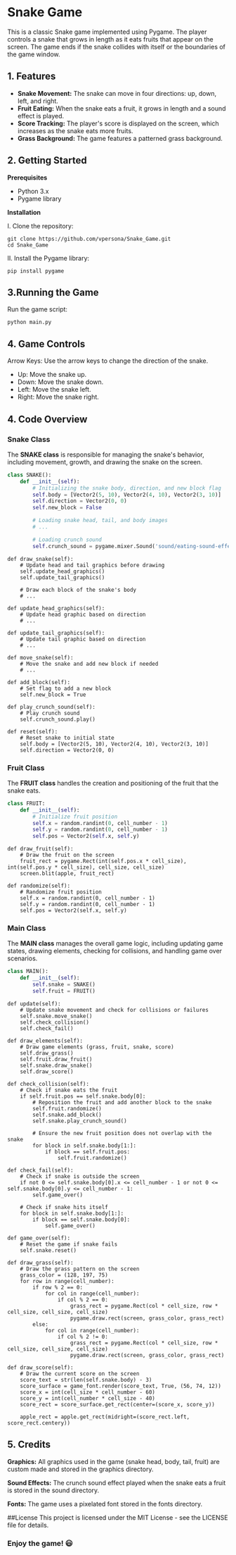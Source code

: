 # Snake Game

This is a classic Snake game implemented using Pygame. The player controls a snake that grows in length as it eats fruits that appear on the screen. The game ends if the snake collides with itself or the boundaries of the game window.

## 1. Features
* **Snake Movement:** The snake can move in four directions: up, down, left, and right.
* **Fruit Eating:** When the snake eats a fruit, it grows in length and a sound effect is played.
* **Score Tracking:** The player's score is displayed on the screen, which increases as the snake eats more fruits.
* **Grass Background:** The game features a patterned grass background.

## 2. Getting Started
**Prerequisites**

* Python 3.x
* Pygame library 

**Installation**

I. Clone the repository:

```
git clone https://github.com/vpersona/Snake_Game.git
cd Snake_Game
```
II. Install the Pygame library:

```
pip install pygame
```

## 3.Running the Game
Run the game script:
```
python main.py
```

## 4. Game Controls
Arrow Keys: Use the arrow keys to change the direction of the snake.
* Up: Move the snake up.
* Down: Move the snake down.
* Left: Move the snake left.
* Right: Move the snake right.

## 4. Code Overview
### Snake Class 

The **SNAKE class** is responsible for managing the snake's behavior, including movement, growth, and drawing the snake on the screen.
```python
class SNAKE():
    def __init__(self):
        # Initializing the snake body, direction, and new block flag
        self.body = [Vector2(5, 10), Vector2(4, 10), Vector2(3, 10)]
        self.direction = Vector2(0, 0)
        self.new_block = False

        # Loading snake head, tail, and body images
        # ...

        # Loading crunch sound
        self.crunch_sound = pygame.mixer.Sound('sound/eating-sound-effect.mp3')
```
    def draw_snake(self):
        # Update head and tail graphics before drawing
        self.update_head_graphics()
        self.update_tail_graphics()

        # Draw each block of the snake's body
        # ...

    def update_head_graphics(self):
        # Update head graphic based on direction
        # ...

    def update_tail_graphics(self):
        # Update tail graphic based on direction
        # ...

    def move_snake(self):
        # Move the snake and add new block if needed
        # ...

    def add_block(self):
        # Set flag to add a new block
        self.new_block = True

    def play_crunch_sound(self):
        # Play crunch sound
        self.crunch_sound.play()
    
    def reset(self):
        # Reset snake to initial state
        self.body = [Vector2(5, 10), Vector2(4, 10), Vector2(3, 10)]
        self.direction = Vector2(0, 0)
### Fruit Class
The **FRUIT class** handles the creation and positioning of the fruit that the snake eats.

```python
class FRUIT:
    def __init__(self):
        # Initialize fruit position
        self.x = random.randint(0, cell_number - 1)
        self.y = random.randint(0, cell_number - 1)
        self.pos = Vector2(self.x, self.y)
```
    def draw_fruit(self):
        # Draw the fruit on the screen
        fruit_rect = pygame.Rect(int(self.pos.x * cell_size), int(self.pos.y * cell_size), cell_size, cell_size)
        screen.blit(apple, fruit_rect)
        
    def randomize(self):
        # Randomize fruit position
        self.x = random.randint(0, cell_number - 1)
        self.y = random.randint(0, cell_number - 1)
        self.pos = Vector2(self.x, self.y)

### Main Class
The **MAIN class** manages the overall game logic, including updating game states, drawing elements, checking for collisions, and handling game over scenarios.

```python
class MAIN():
    def __init__(self):
        self.snake = SNAKE()
        self.fruit = FRUIT()
```
    def update(self):
        # Update snake movement and check for collisions or failures
        self.snake.move_snake()
        self.check_collision()
        self.check_fail()
      
    def draw_elements(self):
        # Draw game elements (grass, fruit, snake, score)
        self.draw_grass()
        self.fruit.draw_fruit()
        self.snake.draw_snake()
        self.draw_score()

    def check_collision(self):
        # Check if snake eats the fruit
        if self.fruit.pos == self.snake.body[0]:
            # Reposition the fruit and add another block to the snake
            self.fruit.randomize()
            self.snake.add_block()
            self.snake.play_crunch_sound()

            # Ensure the new fruit position does not overlap with the snake
            for block in self.snake.body[1:]:
                if block == self.fruit.pos:
                    self.fruit.randomize()

    def check_fail(self):
        # Check if snake is outside the screen
        if not 0 <= self.snake.body[0].x <= cell_number - 1 or not 0 <= self.snake.body[0].y <= cell_number - 1:
            self.game_over()
      
        # Check if snake hits itself
        for block in self.snake.body[1:]:
            if block == self.snake.body[0]:
                self.game_over()
                
    def game_over(self):
        # Reset the game if snake fails
        self.snake.reset()
    
    def draw_grass(self):
        # Draw the grass pattern on the screen
        grass_color = (128, 197, 75)
        for row in range(cell_number):
            if row % 2 == 0:
                for col in range(cell_number):
                    if col % 2 == 0:
                        grass_rect = pygame.Rect(col * cell_size, row * cell_size, cell_size, cell_size)
                        pygame.draw.rect(screen, grass_color, grass_rect)
            else:
                for col in range(cell_number):
                    if col % 2 != 0:
                        grass_rect = pygame.Rect(col * cell_size, row * cell_size, cell_size, cell_size)
                        pygame.draw.rect(screen, grass_color, grass_rect)

    def draw_score(self):
        # Draw the current score on the screen
        score_text = str(len(self.snake.body) - 3)
        score_surface = game_font.render(score_text, True, (56, 74, 12))
        score_x = int(cell_size * cell_number - 60)
        score_y = int(cell_number * cell_size - 40)
        score_rect = score_surface.get_rect(center=(score_x, score_y))
        
        apple_rect = apple.get_rect(midright=(score_rect.left, score_rect.centery))
## 5. Credits
**Graphics:** All graphics used in the game (snake head, body, tail, fruit) are custom made and stored in the graphics directory.

**Sound Effects:** The crunch sound effect played when the snake eats a fruit is stored in the sound directory.

**Fonts:** The game uses a pixelated font stored in the fonts directory.

##License
This project is licensed under the MIT License - see the LICENSE file for details.

### Enjoy the game! 	:smiley: